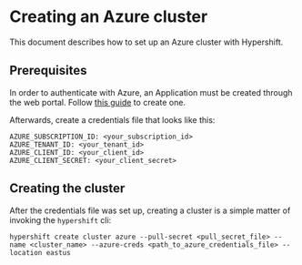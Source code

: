  # Creating an Azure cluster

This document describes how to set up an Azure cluster with Hypershift.

## Prerequisites

In order to authenticate with Azure, an Application must be created through the web portal. Follow [this guide](https://docs.microsoft.com/en-us/azure/active-directory/develop/howto-create-service-principal-portal) to create one.

Afterwards, create a credentials file that looks like this:

```
AZURE_SUBSCRIPTION_ID: <your_subscription_id>
AZURE_TENANT_ID: <your_tenant_id>
AZURE_CLIENT_ID: <your_client_id>
AZURE_CLIENT_SECRET: <your_client_secret>
```

## Creating the cluster

After the credentials file was set up, creating a cluster is a simple matter of invoking the `hypershift` cli:


```
hypershift create cluster azure --pull-secret <pull_secret_file> --name <cluster_name> --azure-creds <path_to_azure_credentials_file> --location eastus
```
